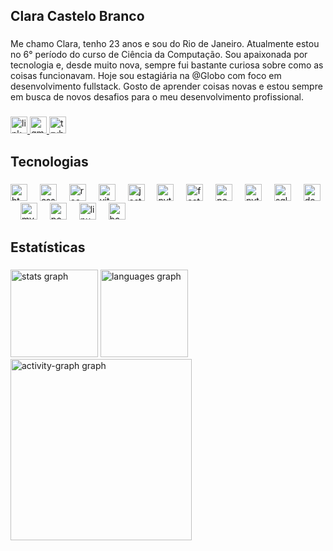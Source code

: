 <h2 align="left">Clara Castelo Branco</h2>

###

<p align="left">Me chamo Clara, tenho 23 anos e sou do Rio de Janeiro. Atualmente estou no 6° período do curso de Ciência da Computação. Sou apaixonada por tecnologia e, desde muito nova, sempre fui bastante curiosa sobre como as coisas funcionavam. Hoje sou estagiária na @Globo com foco em desenvolvimento fullstack. Gosto de aprender coisas novas e estou sempre em busca de novos desafios para o meu desenvolvimento profissional.</p>

###

<div align="left">
  <a href="https://www.linkedin.com/in/clara-castelo-branco-657b0a212/" target="_blank">
    <img src="https://img.shields.io/static/v1?message=LinkedIn&logo=linkedin&label=&color=0077B5&logoColor=white&labelColor=&style=for-the-badge" height="27" alt="linkedin logo"  />
  </a>
  <a href="mailto:cclaraoliveira21@gmail.com" target="_blank">
    <img src="https://img.shields.io/static/v1?message=Gmail&logo=gmail&label=&color=D14836&logoColor=white&labelColor=&style=for-the-badge" height="27" alt="gmail logo"  />
  </a>
  <a href="https://tryhackme.com/p/clarkkj" target="_blank">
    <img src="https://img.shields.io/static/v1?message=TryHackMe&logo=tryhackme&label=&color=88cc14&logoColor=white&labelColor=&style=for-the-badge" height="27" alt="tryhackme logo"  />
  </a>
</div>

###

<h2 align="left">Tecnologias</h2>

###

<div align="left">
  <img src="https://skillicons.dev/icons?i=html" height="27" alt="html5 logo"  />
  <img width="12" />
  <img src="https://skillicons.dev/icons?i=css" height="27" alt="css3 logo"  />
  <img width="12" />
  <img src="https://skillicons.dev/icons?i=react" height="27" alt="react logo"  />
  <img width="12" />
  <img src="https://skillicons.dev/icons?i=vite" height="27" alt="vite logo"  />
  <img width="12" />
  <img src="https://skillicons.dev/icons?i=jest" height="27" alt="jest logo"  />
  <img width="12" />
  <img src="https://skillicons.dev/icons?i=py" height="27" alt="python logo"  />
  <img width="12" />
  <img src="https://skillicons.dev/icons?i=fastapi" height="27" alt="fastapi logo"  />
  <img width="12" />
  <img src="https://skillicons.dev/icons?i=postman" height="27" alt="postman logo"  />
  <img width="12" />
  <img src="https://cdn.jsdelivr.net/gh/devicons/devicon/icons/pytest/pytest-original.svg" height="27" alt="pytest logo"  />
  <img width="12" />
  <img src="https://cdn.jsdelivr.net/gh/devicons/devicon/icons/sqlalchemy/sqlalchemy-original.svg" height="27" alt="sqlalchemy logo"  />
  <img width="12" />
  <img src="https://skillicons.dev/icons?i=docker" height="27" alt="docker logo"  />
  <img width="12" />
  <img src="https://skillicons.dev/icons?i=mysql" height="27" alt="mysql logo"  />
  <img width="12" />
  <img src="https://skillicons.dev/icons?i=postgres" height="27" alt="postgresql logo"  />
  <img width="12" />
  <img src="https://skillicons.dev/icons?i=linux" height="27" alt="linux logo"  />
  <img width="12" />
  <img src="https://skillicons.dev/icons?i=bash" height="27" alt="bash logo"  />
</div>

###

<h2 align="left">Estatísticas</h2>

###

<div align="left">
  <img src="https://github-readme-stats.vercel.app/api?username=claracastelob&hide_title=false&hide_rank=false&show_icons=true&include_all_commits=true&count_private=true&disable_animations=false&theme=gotham&locale=en&hide_border=true&order=1" height="140" alt="stats graph"  />
  <img src="https://github-readme-stats.vercel.app/api/top-langs?username=claracastelob&locale=en&hide_title=false&layout=compact&card_width=320&langs_count=6&theme=gotham&hide_border=true&order=2" height="140" alt="languages graph"  />
  <img src="https://github-readme-activity-graph.vercel.app/graph?username=claracastelob&radius=16&theme=gotham&area=true&order=5&hide_border=true" height="290" alt="activity-graph graph"  />
</div>

###
